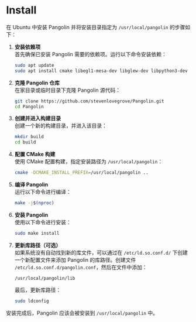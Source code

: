 # Install

在 Ubuntu 中安装 Pangolin 并将安装目录指定为 `/usr/local/pangolin` 的步骤如下：

1. **安装依赖项**  
   首先确保已安装 Pangolin 需要的依赖项。运行以下命令安装依赖：

   ```bash
   sudo apt update
   sudo apt install cmake libegl1-mesa-dev libglew-dev libpython3-dev python3-pip
   ```

2. **克隆 Pangolin 仓库**  
   在家目录或临时目录下克隆 Pangolin 源代码：

   ```bash
   git clone https://github.com/stevenlovegrove/Pangolin.git
   cd Pangolin
   ```

3. **创建并进入构建目录**  
   创建一个新的构建目录，并进入该目录：

   ```bash
   mkdir build
   cd build
   ```

4. **配置 CMake 构建**  
   使用 CMake 配置构建，指定安装路径为 `/usr/local/pangolin`：

   ```bash
   cmake -DCMAKE_INSTALL_PREFIX=/usr/local/pangolin ..
   ```

5. **编译 Pangolin**  
   运行以下命令进行编译：

   ```bash
   make -j$(nproc)
   ```

6. **安装 Pangolin**  
   使用以下命令进行安装：

   ```bash
   sudo make install
   ```

7. **更新库路径（可选）**  
   如果系统没有自动找到新的库文件，可以通过在 `/etc/ld.so.conf.d/` 下创建一个新配置文件来添加 Pangolin 的库路径。创建文件 `/etc/ld.so.conf.d/pangolin.conf`，然后在文件中添加：

   ```plaintext
   /usr/local/pangolin/lib
   ```

   最后，更新库路径：

   ```bash
   sudo ldconfig
   ```

安装完成后，Pangolin 应该会被安装到 `/usr/local/pangolin` 中。